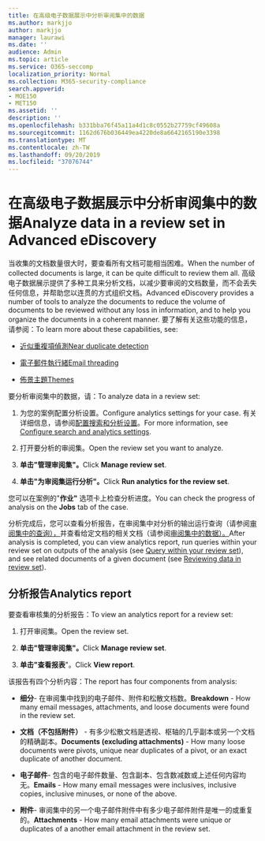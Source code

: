 ```yaml
---
title: 在高级电子数据展示中分析审阅集中的数据
ms.author: markjjo
author: markjjo
manager: laurawi
ms.date: ''
audience: Admin
ms.topic: article
ms.service: O365-seccomp
localization_priority: Normal
ms.collection: M365-security-compliance
search.appverid:
- MOE150
- MET150
ms.assetid: ''
description: ''
ms.openlocfilehash: b331bba76f45a11a4d1c8c0552b27759cf49608a
ms.sourcegitcommit: 1162d676b036449ea4220de8a6642165190e3398
ms.translationtype: MT
ms.contentlocale: zh-TW
ms.lasthandoff: 09/20/2019
ms.locfileid: "37076744"
---
```

# <a name="analyze-data-in-a-review-set-in-advanced-ediscovery"></a><span data-ttu-id="439ba-102">在高级电子数据展示中分析审阅集中的数据</span><span class="sxs-lookup"><span data-stu-id="439ba-102">Analyze data in a review set in Advanced eDiscovery</span></span>

<span data-ttu-id="439ba-103">当收集的文档数量很大时，要查看所有文档可能相当困难。</span><span class="sxs-lookup"><span data-stu-id="439ba-103">When the number of collected documents is large, it can be quite difficult to review them all.</span></span> <span data-ttu-id="439ba-104">高级电子数据展示提供了多种工具来分析文档，以减少要审阅的文档数量，而不会丢失任何信息，并帮助您以连贯的方式组织文档。</span><span class="sxs-lookup"><span data-stu-id="439ba-104">Advanced eDiscovery provides a number of tools to analyze the documents to reduce the volume of documents to be reviewed without any loss in information, and to help you organize the documents in a coherent manner.</span></span> <span data-ttu-id="439ba-105">要了解有关这些功能的信息，请参阅：</span><span class="sxs-lookup"><span data-stu-id="439ba-105">To learn more about these capabilities, see:</span></span>

- [<span data-ttu-id="439ba-106">近似重複項偵測</span><span class="sxs-lookup"><span data-stu-id="439ba-106">Near duplicate detection</span></span>](near-duplicates.md)

- [<span data-ttu-id="439ba-107">電子郵件執行緒</span><span class="sxs-lookup"><span data-stu-id="439ba-107">Email threading</span></span>](email-threading.md)

- [<span data-ttu-id="439ba-108">佈景主題</span><span class="sxs-lookup"><span data-stu-id="439ba-108">Themes</span></span>](themes.md)

<span data-ttu-id="439ba-109">要分析审阅集中的数据，请：</span><span class="sxs-lookup"><span data-stu-id="439ba-109">To analyze data in a review set:</span></span>

1. <span data-ttu-id="439ba-110">为您的案例配置分析设置。</span><span class="sxs-lookup"><span data-stu-id="439ba-110">Configure analytics settings for your case.</span></span> <span data-ttu-id="439ba-111">有关详细信息，请参阅[配置搜索和分析设置](configure-search-analytics-settings.md)。</span><span class="sxs-lookup"><span data-stu-id="439ba-111">For more information, see [Configure search and analytics settings](configure-search-analytics-settings.md).</span></span>

2. <span data-ttu-id="439ba-112">打开要分析的审阅集。</span><span class="sxs-lookup"><span data-stu-id="439ba-112">Open the review set you want to analyze.</span></span>

3. <span data-ttu-id="439ba-113">**单击"管理审阅集"。**</span><span class="sxs-lookup"><span data-stu-id="439ba-113">Click **Manage review set**.</span></span>

4. <span data-ttu-id="439ba-114">**单击"为审阅集运行分析"。**</span><span class="sxs-lookup"><span data-stu-id="439ba-114">Click **Run analytics for the review set**.</span></span>

<span data-ttu-id="439ba-115">您可以在案例的"**作业"** 选项卡上检查分析进度。</span><span class="sxs-lookup"><span data-stu-id="439ba-115">You can check the progress of analysis on the **Jobs** tab of the case.</span></span>

 <span data-ttu-id="439ba-116">分析完成后，您可以查看分析报告，在审阅集中对分析的输出运行查询（请参阅[审阅集中的查询），](review-set-search.md)并查看给定文档的相关文档（请参阅[审阅集中的数据）。](reviewing-data-in-review-set.md)</span><span class="sxs-lookup"><span data-stu-id="439ba-116">After analysis is completed, you can view analytics report, run queries within your review set on outputs of the analysis (see [Query within your review set](review-set-search.md)), and see related documents of a given document (see [Reviewing data in review set](reviewing-data-in-review-set.md)).</span></span>

## <a name="analytics-report"></a><span data-ttu-id="439ba-117">分析报告</span><span class="sxs-lookup"><span data-stu-id="439ba-117">Analytics report</span></span>

<span data-ttu-id="439ba-118">要查看审核集的分析报告：</span><span class="sxs-lookup"><span data-stu-id="439ba-118">To view an analytics report for a review set:</span></span>

1. <span data-ttu-id="439ba-119">打开审阅集。</span><span class="sxs-lookup"><span data-stu-id="439ba-119">Open the review set.</span></span>

2. <span data-ttu-id="439ba-120">**单击"管理审阅集"。**</span><span class="sxs-lookup"><span data-stu-id="439ba-120">Click **Manage review set**.</span></span>

3. <span data-ttu-id="439ba-121">**单击"查看报表**"。</span><span class="sxs-lookup"><span data-stu-id="439ba-121">Click **View report**.</span></span>

<span data-ttu-id="439ba-122">该报告有四个分析内容：</span><span class="sxs-lookup"><span data-stu-id="439ba-122">The report has four components from analysis:</span></span>

- <span data-ttu-id="439ba-123">**细分**- 在审阅集中找到的电子邮件、附件和松散文档数。</span><span class="sxs-lookup"><span data-stu-id="439ba-123">**Breakdown** - How many email messages, attachments, and loose documents were found in the review set.</span></span>

- <span data-ttu-id="439ba-124">**文档（不包括附件）** - 有多少松散文档是透视、枢轴的几乎副本或另一个文档的精确副本。</span><span class="sxs-lookup"><span data-stu-id="439ba-124">**Documents (excluding attachments)** - How many loose documents were pivots, unique near duplicates of a pivot, or an exact duplicate of another document.</span></span>

- <span data-ttu-id="439ba-125">**电子邮件**- 包含的电子邮件数量、包含副本、包含数减数或上述任何内容均无。</span><span class="sxs-lookup"><span data-stu-id="439ba-125">**Emails** - How many email messages were inclusives, inclusive copies, inclusive minuses, or none of the above.</span></span>

- <span data-ttu-id="439ba-126">**附件**- 审阅集中的另一个电子邮件附件中有多少电子邮件附件是唯一的或重复的。</span><span class="sxs-lookup"><span data-stu-id="439ba-126">**Attachments** - How many email attachments were unique or duplicates of a another email attachment in the review set.</span></span>